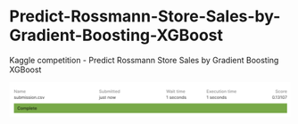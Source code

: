 # Predict-Rossmann-Store-Sales-by-Gradient-Boosting-XGBoost
Kaggle competition - Predict Rossmann Store Sales by Gradient Boosting XGBoost

![](https://github.com/jesse980107/Predict-Rossmann-Store-Sales-by-Gradient-Boosting-XGBoost/blob/main/Final%20result.png)
